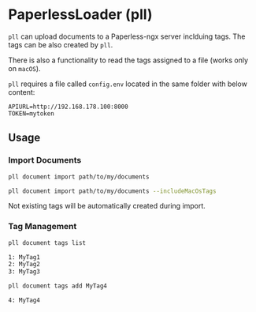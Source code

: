 # PaperlessLoader (pll)

`pll` can upload documents to a Paperless-ngx server inclduing tags. The tags can be also created by `pll`.

There is also a functionality to read the tags assigned to a file (works only on `macOS`).

`pll` requires a file called `config.env` located in the same folder with below content:

```config
APIURL=http://192.168.178.100:8000
TOKEN=mytoken
```

## Usage

### Import Documents

```bash
pll document import path/to/my/documents

pll document import path/to/my/documents --includeMacOsTags
```

Not existing tags will be automatically created during import.

### Tag Management

```bash
pll document tags list

1: MyTag1
2: MyTag2
3: MyTag3

pll document tags add MyTag4

4: MyTag4
```

